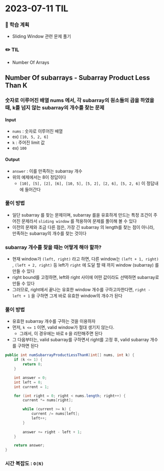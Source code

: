 # 2023-07-11 TIL

### 📌 학습 계획
-   Sliding Window 관련 문제 풀기

### ✏️ TIL
- Number Of Arrays

## Number Of subarrays - Subarray Product Less Than K
### 숫자로 이루어진 배열 nums 에서, 각 subarray의 원소들의 곱을 하였을 때, k를 넘지 않는 subarray의 개수를 찾는 문제
####  Input
- `nums` : 숫자로 이루어진 배열
- ex)  `[10, 5, 2, 6]`
- `k` : 주어진 limit 값
- ex) `100`

#### Output
- `answer` : 이를 만족하는 subarray 개수
- 위의 예제에서는 8이 정답이다
	- `[10], [5], [2], [6], [10, 5], [5, 2], [2, 6], [5, 2, 6]`  이 정답내에 들어간다

### 풀이 방법
- 일단 subarray 를 찾는 문제이며, subarray 를을 유효하게 만드는 특정 조건이 주어진 문제라서 `sliding window` 를 적용하여 문제를 풀이해 볼 수 있다
- 이전의 문제와 조금 다른 점은, 가장 긴 subarray 의 length를 찾는 점이 아니라, 만족하는 subarray의 개수를 찾는 것이다

### subarray 개수를 찾을 때는 어떻게 해야 할까?
- 현재 window가 `(left, right)` 라고 하면, 다른 window는 `(left + 1, right)` , `(left + 2, right)` 등 left가 `right` 에 도달 할 때 까지 window (subarray) 를 만들 수 있다
- right bound를 고정하면, left와 right 사이에 어떤 값이라도 선택하면 subarray로 만들 수 있다
- 그러므로, right에서 끝나는 유효한 window 개수를 구하고자한다면, `right - left + 1` 을 구하면 그게 바로 유효한 window의 개수가 된다

### 풀이 방법
- 유효한 subarray 개수를 구하는 것을 이용하자
- 먼저, `k <= 1`  이면, valid window가 절대 생기지 않는다. 
	- 그래서, 이 경우에는 바로 `0` 을 리턴해주면 된다
- 그 다음부터는, valid subarray를 구하면서 right를 고정 후, valid subarray 개수를 구하면 된다

```java
public int numSubarrayProductLessThanK(int[] nums, int k) {
	if (k <= 1) {
		return 0;
	}

	int answer = 0;
	int left = 0;
	int current = 1;

	for (int right = 0; right < nums.length; right++) {
		current *= nums[right];

		while (current >= k) {
			current /= nums[left];
			left++;
		}
	
		answer += right - left + 1;
	}

	return answer;
}
```

### 시간 복잡도 : `O(N)`

